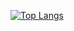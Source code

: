 [![Top Langs](https://github-readme-stats.vercel.app/api/top-langs/?username=13Klama)](https://github.com/anuraghazra/github-readme-stats)
